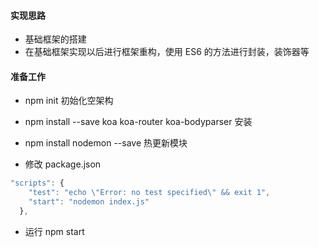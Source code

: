 #### 实现思路

- 基础框架的搭建
- 在基础框架实现以后进行框架重构，使用 ES6 的方法进行封装，装饰器等

#### 准备工作

- npm init 初始化空架构
- npm install --save koa koa-router koa-bodyparser 安装

- npm install nodemon --save 热更新模块
- 修改 package.json

```js
"scripts": {
    "test": "echo \"Error: no test specified\" && exit 1",
    "start": "nodemon index.js"
  },
```

- 运行 npm start
